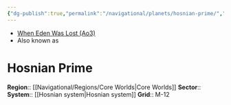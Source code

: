 ```yaml
---
{"dg-publish":true,"permalink":"/navigational/planets/hosnian-prime/","tags":["map","planet","core","unfinished"]}
---
```


- [When Eden Was Lost (Ao3)](https://archiveofourown.org/works/19334440/chapters/45992584)
- Also known as
# Hosnian Prime

**Region**::  [[Navigational/Regions/Core Worlds\|Core Worlds]]
**Sector**::  
**System**::  [[Hosnian system\|Hosnian system]]
**Grid**::  M-12